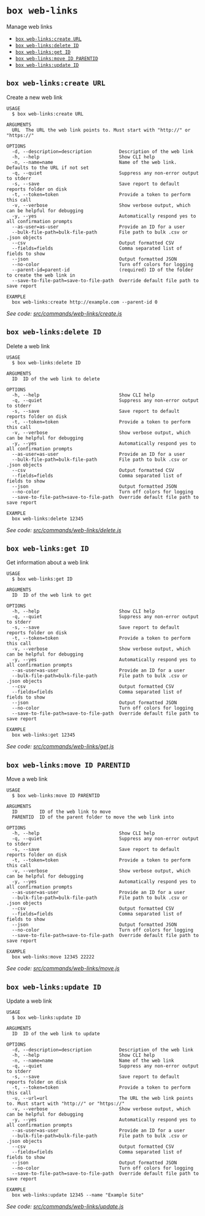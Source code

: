 `box web-links`
===============

Manage web links

* [`box web-links:create URL`](#box-web-linkscreate-url)
* [`box web-links:delete ID`](#box-web-linksdelete-id)
* [`box web-links:get ID`](#box-web-linksget-id)
* [`box web-links:move ID PARENTID`](#box-web-linksmove-id-parentid)
* [`box web-links:update ID`](#box-web-linksupdate-id)

## `box web-links:create URL`

Create a new web link

```
USAGE
  $ box web-links:create URL

ARGUMENTS
  URL  The URL the web link points to. Must start with "http://" or "https://"

OPTIONS
  -d, --description=description          Description of the web link
  -h, --help                             Show CLI help
  -n, --name=name                        Name of the web link. Defaults to the URL if not set
  -q, --quiet                            Suppress any non-error output to stderr
  -s, --save                             Save report to default reports folder on disk
  -t, --token=token                      Provide a token to perform this call
  -v, --verbose                          Show verbose output, which can be helpful for debugging
  -y, --yes                              Automatically respond yes to all confirmation prompts
  --as-user=as-user                      Provide an ID for a user
  --bulk-file-path=bulk-file-path        File path to bulk .csv or .json objects
  --csv                                  Output formatted CSV
  --fields=fields                        Comma separated list of fields to show
  --json                                 Output formatted JSON
  --no-color                             Turn off colors for logging
  --parent-id=parent-id                  (required) ID of the folder to create the web link in
  --save-to-file-path=save-to-file-path  Override default file path to save report

EXAMPLE
  box web-links:create http://example.com --parent-id 0
```

_See code: [src/commands/web-links/create.js](https://github.com/box/boxcli/blob/v3.13.0/src/commands/web-links/create.js)_

## `box web-links:delete ID`

Delete a web link

```
USAGE
  $ box web-links:delete ID

ARGUMENTS
  ID  ID of the web link to delete

OPTIONS
  -h, --help                             Show CLI help
  -q, --quiet                            Suppress any non-error output to stderr
  -s, --save                             Save report to default reports folder on disk
  -t, --token=token                      Provide a token to perform this call
  -v, --verbose                          Show verbose output, which can be helpful for debugging
  -y, --yes                              Automatically respond yes to all confirmation prompts
  --as-user=as-user                      Provide an ID for a user
  --bulk-file-path=bulk-file-path        File path to bulk .csv or .json objects
  --csv                                  Output formatted CSV
  --fields=fields                        Comma separated list of fields to show
  --json                                 Output formatted JSON
  --no-color                             Turn off colors for logging
  --save-to-file-path=save-to-file-path  Override default file path to save report

EXAMPLE
  box web-links:delete 12345
```

_See code: [src/commands/web-links/delete.js](https://github.com/box/boxcli/blob/v3.13.0/src/commands/web-links/delete.js)_

## `box web-links:get ID`

Get information about a web link

```
USAGE
  $ box web-links:get ID

ARGUMENTS
  ID  ID of the web link to get

OPTIONS
  -h, --help                             Show CLI help
  -q, --quiet                            Suppress any non-error output to stderr
  -s, --save                             Save report to default reports folder on disk
  -t, --token=token                      Provide a token to perform this call
  -v, --verbose                          Show verbose output, which can be helpful for debugging
  -y, --yes                              Automatically respond yes to all confirmation prompts
  --as-user=as-user                      Provide an ID for a user
  --bulk-file-path=bulk-file-path        File path to bulk .csv or .json objects
  --csv                                  Output formatted CSV
  --fields=fields                        Comma separated list of fields to show
  --json                                 Output formatted JSON
  --no-color                             Turn off colors for logging
  --save-to-file-path=save-to-file-path  Override default file path to save report

EXAMPLE
  box web-links:get 12345
```

_See code: [src/commands/web-links/get.js](https://github.com/box/boxcli/blob/v3.13.0/src/commands/web-links/get.js)_

## `box web-links:move ID PARENTID`

Move a web link

```
USAGE
  $ box web-links:move ID PARENTID

ARGUMENTS
  ID        ID of the web link to move
  PARENTID  ID of the parent folder to move the web link into

OPTIONS
  -h, --help                             Show CLI help
  -q, --quiet                            Suppress any non-error output to stderr
  -s, --save                             Save report to default reports folder on disk
  -t, --token=token                      Provide a token to perform this call
  -v, --verbose                          Show verbose output, which can be helpful for debugging
  -y, --yes                              Automatically respond yes to all confirmation prompts
  --as-user=as-user                      Provide an ID for a user
  --bulk-file-path=bulk-file-path        File path to bulk .csv or .json objects
  --csv                                  Output formatted CSV
  --fields=fields                        Comma separated list of fields to show
  --json                                 Output formatted JSON
  --no-color                             Turn off colors for logging
  --save-to-file-path=save-to-file-path  Override default file path to save report

EXAMPLE
  box web-links:move 12345 22222
```

_See code: [src/commands/web-links/move.js](https://github.com/box/boxcli/blob/v3.13.0/src/commands/web-links/move.js)_

## `box web-links:update ID`

Update a web link

```
USAGE
  $ box web-links:update ID

ARGUMENTS
  ID  ID of the web link to update

OPTIONS
  -d, --description=description          Description of the web link
  -h, --help                             Show CLI help
  -n, --name=name                        Name of the web link
  -q, --quiet                            Suppress any non-error output to stderr
  -s, --save                             Save report to default reports folder on disk
  -t, --token=token                      Provide a token to perform this call
  -u, --url=url                          The URL the web link points to. Must start with "http://" or "https://"
  -v, --verbose                          Show verbose output, which can be helpful for debugging
  -y, --yes                              Automatically respond yes to all confirmation prompts
  --as-user=as-user                      Provide an ID for a user
  --bulk-file-path=bulk-file-path        File path to bulk .csv or .json objects
  --csv                                  Output formatted CSV
  --fields=fields                        Comma separated list of fields to show
  --json                                 Output formatted JSON
  --no-color                             Turn off colors for logging
  --save-to-file-path=save-to-file-path  Override default file path to save report

EXAMPLE
  box web-links:update 12345 --name "Example Site"
```

_See code: [src/commands/web-links/update.js](https://github.com/box/boxcli/blob/v3.13.0/src/commands/web-links/update.js)_
